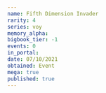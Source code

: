 ```yaml
---
name: Fifth Dimension Invader
rarity: 4
series: voy
memory_alpha:
bigbook_tier: -1
events: 0
in_portal:
date: 07/10/2021
obtained: Event
mega: true
published: true
---
```



